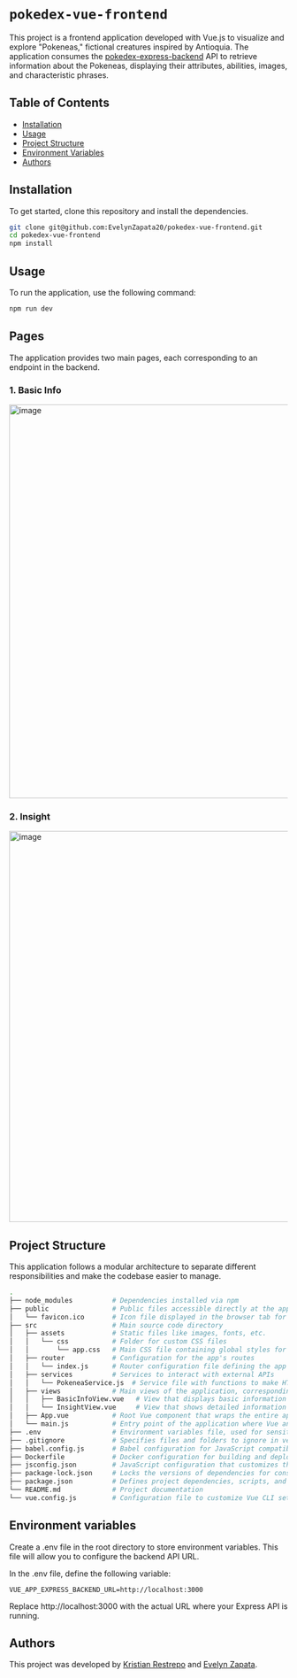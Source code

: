 # `pokedex-vue-frontend`

This project is a frontend application developed with Vue.js to visualize and explore "Pokeneas," fictional creatures inspired by Antioquia. The application consumes the [pokedex-express-backend](https://github.com/kristianrpo/pokedex-express-backend) API to retrieve information about the Pokeneas, displaying their attributes, abilities, images, and characteristic phrases.

## Table of Contents

- [Installation](#installation)
- [Usage](#usage)
- [Project Structure](#project-structure)
- [Environment Variables](#environment-variables)
- [Authors](#authors)

## Installation

To get started, clone this repository and install the dependencies.

```bash
git clone git@github.com:EvelynZapata20/pokedex-vue-frontend.git
cd pokedex-vue-frontend
npm install
```

## Usage
To run the application, use the following command:
```bash
npm run dev
```

## Pages
The application provides two main pages, each corresponding to an endpoint in the backend.

### 1. Basic Info
<img width="712" alt="image" src="https://github.com/user-attachments/assets/a4cfdb60-ca57-4e7d-864e-730406d9bfc9">

### 2. Insight
<img width="707" alt="image" src="https://github.com/user-attachments/assets/7fd73a8a-9e2a-4ac4-a768-c86ab254ee4a">

## Project Structure
This application follows a modular architecture to separate different responsibilities and make the codebase easier to manage.
```bash
.
├── node_modules          # Dependencies installed via npm
├── public                # Public files accessible directly at the app's root
│   └── favicon.ico       # Icon file displayed in the browser tab for the application
├── src                   # Main source code directory
│   ├── assets            # Static files like images, fonts, etc.
│   │   └── css           # Folder for custom CSS files
│   │       └── app.css   # Main CSS file containing global styles for the app
│   ├── router            # Configuration for the app's routes
│   │   └── index.js      # Router configuration file defining the app's views and routes
│   ├── services          # Services to interact with external APIs
│   │   └── PokeneaService.js  # Service file with functions to make HTTP requests to the Pokeneas backend
│   ├── views             # Main views of the application, corresponding to the main pages
│   │   ├── BasicInfoView.vue   # View that displays basic information about Pokeneas
│   │   └── InsightView.vue     # View that shows detailed information about Pokeneas, such as image and phrase
│   ├── App.vue           # Root Vue component that wraps the entire application
│   └── main.js           # Entry point of the application where Vue and router are initialized
├── .env                  # Environment variables file, used for sensitive configurations or environment-specific settings
├── .gitignore            # Specifies files and folders to ignore in version control
├── babel.config.js       # Babel configuration for JavaScript compatibility with different browsers
├── Dockerfile            # Docker configuration for building and deploying the app in a container
├── jsconfig.json         # JavaScript configuration that customizes the development environment in VSCode
├── package-lock.json     # Locks the versions of dependencies for consistent installations
├── package.json          # Defines project dependencies, scripts, and metadata
└── README.md             # Project documentation
└── vue.config.js         # Configuration file to customize Vue CLI settings for build and dev server

```

## Environment variables
Create a .env file in the root directory to store environment variables. This file will allow you to configure the backend API URL.

In the .env file, define the following variable:

```
VUE_APP_EXPRESS_BACKEND_URL=http://localhost:3000
```

Replace http://localhost:3000 with the actual URL where your Express API is running.

## Authors
This project was developed by [Kristian Restrepo][1] and [Evelyn Zapata][2].

[1]: https://github.com/kristianrpo 
[2]: https://github.com/EvelynZapata20 
